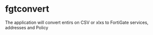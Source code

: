 # fgtconvert
The application will convert entirs on CSV or xlxs to FortiGate services, addresses and Policy
